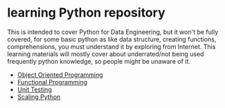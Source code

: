 # learning Python repository

This is intended to cover Python for Data Engineering, but it won't be fully covered,
for some basic python as like data structure, creating functions, comprehensions, you must understand it by exploring from Internet.
This learning materials will mostly cover about underrated/not being used frequently python knowledge, so people might be unaware of it.

- [Object Oriented Programming](oop/README.md)
- [Functional Programming](functional-programming/README.md)
- [Unit Testing](unit-testing/README.md)
- [Scaling Python](scaling-python/README.md)
